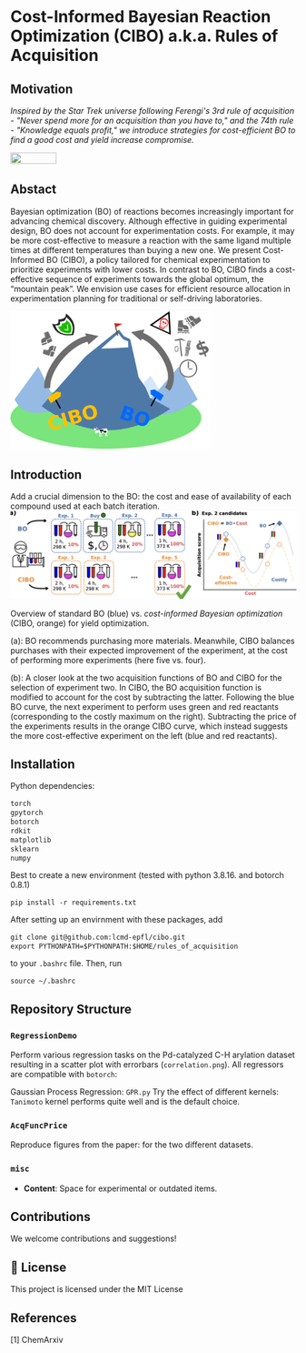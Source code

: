 # Cost-Informed Bayesian Reaction Optimization (CIBO) a.k.a. Rules of Acquisition

## Motivation
_Inspired by the Star Trek universe following Ferengi's 3rd rule of acquisition - "Never spend more for an acquisition than you have to," and the 74th rule - "Knowledge equals profit," we introduce strategies for cost-efficient BO to find a good cost and yield increase compromise._

<img src="rules_ferengi.png" width="40%" height="40%" />

## Abstact
Bayesian optimization (BO) of reactions becomes increasingly important for advancing chemical discovery. Although effective in guiding experimental design, BO does not account for experimentation costs. For example, it may be more cost-effective to measure a reaction with the same ligand multiple times at different temperatures than buying a new one. We present Cost-Informed BO (CIBO), a policy tailored for chemical experimentation to prioritize experiments with lower costs. In contrast to BO, CIBO finds a cost-effective sequence of experiments towards the global optimum, the “mountain peak”. We envision use cases for efficient resource allocation in experimentation planning for traditional or self-driving laboratories.

<img src="cibo-toc_concept_3.png" width="70%" height="60%" />

## Introduction
Add a crucial dimension to the BO: the cost and ease of availability of each compound used at each batch iteration.
<img src="overview.png" width="100%" height="60%" />

Overview of standard BO (blue) vs. _cost-informed Bayesian optimization_ (CIBO, orange) for yield optimization.

 (a): BO recommends purchasing more materials. Meanwhile, CIBO balances purchases with their expected improvement of the experiment, at the cost of performing more experiments (here five vs. four). 

(b): A closer look at the two acquisition functions of BO and CIBO for the selection of experiment two. In CIBO, the BO acquisition function is modified to account for the cost by subtracting the latter. Following the blue BO curve, the next experiment to perform uses green and red reactants (corresponding to the costly maximum on the right). Subtracting the price of the experiments results in the orange CIBO curve, which instead suggests the more cost-effective experiment on the left (blue and red reactants).


## Installation

Python dependencies:

```
torch
gpytorch
botorch
rdkit
matplotlib
sklearn
numpy
```
Best to create a new environment (tested with python 3.8.16. and botorch 0.8.1)
```
pip install -r requirements.txt
```


After setting up an envirnment with these packages, add
```
git clone git@github.com:lcmd-epfl/cibo.git
export PYTHONPATH=$PYTHONPATH:$HOME/rules_of_acquisition
```
to your `.bashrc` file. Then, run
```
source ~/.bashrc
```


## Repository Structure

### `RegressionDemo`


Perform various regression tasks on the Pd-catalyzed C-H arylation dataset resulting in a scatter plot with errorbars (`correlation.png`). 
All regressors are compatible with `botorch`: 

Gaussian Process Regression: `GPR.py` Try the effect of different kernels: `Tanimoto` kernel performs quite well and is the default choice.

### `AcqFuncPrice`

Reproduce figures from the paper: for the two different datasets.




### `misc`
- **Content**: Space for experimental or outdated items.



## Contributions
We welcome contributions and suggestions!


## :scroll: License
This project is licensed under the MIT License


## References
[1] ChemArxiv